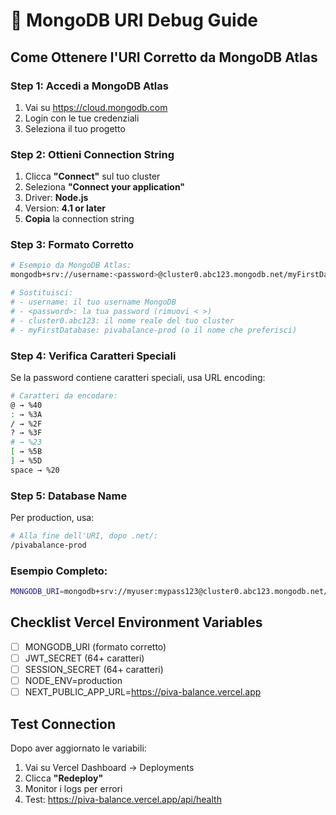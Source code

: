 # 🔧 MongoDB URI Debug Guide

## Come Ottenere l'URI Corretto da MongoDB Atlas

### Step 1: Accedi a MongoDB Atlas
1. Vai su https://cloud.mongodb.com
2. Login con le tue credenziali
3. Seleziona il tuo progetto

### Step 2: Ottieni Connection String
1. Clicca **"Connect"** sul tuo cluster
2. Seleziona **"Connect your application"**
3. Driver: **Node.js**
4. Version: **4.1 or later**
5. **Copia** la connection string

### Step 3: Formato Corretto
```bash
# Esempio da MongoDB Atlas:
mongodb+srv://username:<password>@cluster0.abc123.mongodb.net/myFirstDatabase?retryWrites=true&w=majority

# Sostituisci:
# - username: il tuo username MongoDB
# - <password>: la tua password (rimuovi < >)
# - cluster0.abc123: il nome reale del tuo cluster
# - myFirstDatabase: pivabalance-prod (o il nome che preferisci)
```

### Step 4: Verifica Caratteri Speciali
Se la password contiene caratteri speciali, usa URL encoding:
```bash
# Caratteri da encodare:
@ → %40
: → %3A
/ → %2F
? → %3F
# → %23
[ → %5B
] → %5D
space → %20
```

### Step 5: Database Name
Per production, usa:
```bash
# Alla fine dell'URI, dopo .net/:
/pivabalance-prod
```

### Esempio Completo:
```bash
MONGODB_URI=mongodb+srv://myuser:mypass123@cluster0.abc123.mongodb.net/pivabalance-prod?retryWrites=true&w=majority
```

## Checklist Vercel Environment Variables

- [ ] MONGODB_URI (formato corretto)
- [ ] JWT_SECRET (64+ caratteri)
- [ ] SESSION_SECRET (64+ caratteri)  
- [ ] NODE_ENV=production
- [ ] NEXT_PUBLIC_APP_URL=https://piva-balance.vercel.app

## Test Connection

Dopo aver aggiornato le variabili:
1. Vai su Vercel Dashboard → Deployments
2. Clicca **"Redeploy"**
3. Monitor i logs per errori
4. Test: https://piva-balance.vercel.app/api/health
